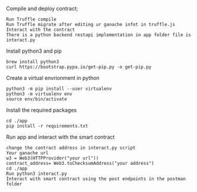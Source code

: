 Compile and deploy contract;
```
Run Truffle compile
Run Truffle migrate after editing ur ganache infot in truffle.js
Interact with the contract
There is a python backend restapi implementation in app folder file is interact.py
```

Install python3 and pip
```
brew install python3
curl https://bootstrap.pypa.io/get-pip.py -o get-pip.py
```


Create a virtual envrionment in python  
```
python3 -m pip install --user virtualenv
python3 -m virtualenv env
source env/bin/activate
```
Install the required packages
```
cd ./app
pip install -r requirements.txt
```
Run app and interact with the smart contract
```
change the contract address in interact.py script
Your ganache url
w3 = Web3(HTTPProvider("your url"))
contract_address= Web3.toChecksumAddress("your address")
cd ./app
Run python3 interact.py
Interact with smart contract using the post endpoints in the postman folder
```






